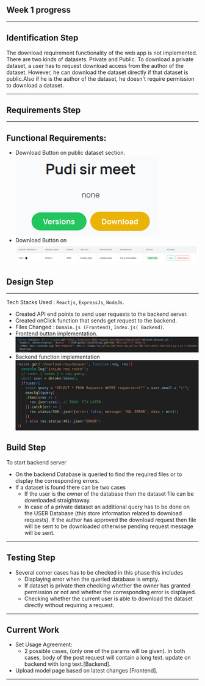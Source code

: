 ## Week 1 progress
<!-- # Week X -->

***

## Identification Step

The download requirement functionality of the web app is not implemented. There are two kinds of datasets. Private and Public. To download a private dataset, a user has to request download access from the author of the dataset. However, he can download the dataset directly if that dataset is public.Also if he is the author of the dataset, he doesn't require permission to download a dataset.

***

## Requirements Step

*** 

## Functional Requirements: 
* Download Button on public dataset section.
![Download Button Public Dataset](./images/download-button-public.png)
* Download Button on 
![Download Button on Mydata section](./images/download-button-my-dataset.png)


## Design Step

***
Tech Stacks Used : `Reactjs`, `ExpressJs`, `NodeJs`.
* Created API end points to send user requests to the backend server.
* Created onClick function that sends get request to the backend.
* Files Changed : `Domain.js (Frontend)`, `Index.js( Backend)`.
* Frontend button implementation.
![Frontend Button](./images/frontend.png)
* Backend function implementation
![Backend function](./images/backend.png)


## Build Step
To start backend server 
* On the backend Database is queried to find the required files or to display the corresponding errors.
* If a dataset is found there can be two cases
    * If the user is the owner of the database then the dataset file can be downloaded straightaway.
    * In case of a private dataset an additional query has to be done on the USER Database (this store information related to download requests). If the author has approved the download request then file will be sent to be downloaded otherwise pending request message will be sent.
***

## Testing Step

* Several corner cases has to be checked in this phase this includes
    * Displaying error when the queried database is empty.
    * If dataset is private then checking whether the owner has granted permission or not and whether the corresponding error is displayed.
    * Checking whether the current user is able to download the dataset directly without requiring a request.
***

## Current Work

* Set Usage Agreement:
    * 2 possible cases, (only one of the params will be given). in both cases, body of the post request will contain a long text. update on backend with long text.[Backend].
* Upload model page based on latest changes [Frontend].
***

<!-- *** -->


